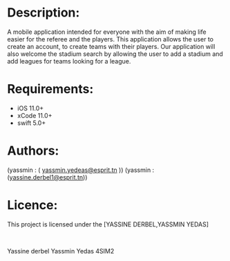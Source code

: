 
# Description:

<p>A mobile application intended for everyone with the aim of making life easier for the referee and the players. This application allows the user to create an account, to create teams with their players. Our application will also welcome the stadium search by allowing the user to add a stadium and add leagues for teams looking for a league.</p>

# Requirements:

* iOS 11.0+
* xCode 11.0+
* swift 5.0+

# Authors:
(yassmin : ( yassmin.yedeas@esprit.tn ))
(yassmin : (yassine.derbel1@esprit.tn))

# Licence:

<p> This project is licensed under the [YASSINE DERBEL,YASSMIN YEDAS] </p>

<br>

Yassine derbel Yassmin Yedas 4SIM2
